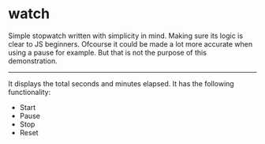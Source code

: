 watch
=====

Simple stopwatch written with simplicity in mind. Making sure its logic is clear to JS beginners. Ofcourse it could be made a lot more accurate when using a pause for example. But that is not the purpose of this demonstration.

---


It displays the total seconds and minutes elapsed. It has the following functionality:

* Start
* Pause
* Stop
* Reset